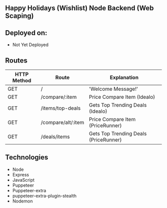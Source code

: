 ## Happy Holidays (Wishlist) Node Backend (Web Scaping)

## Deployed on:

- Not Yet Deployed

## Routes

| HTTP Method | Route                 | Explanation                                              |
| ----------- | --------------------- | -------------------------------------------------------- |
| GET         | /                     | 'Welcome Message!'                                       |
| GET         | /compare/:item        | Price Compare Item (Idealo)                              |
| GET         | /items/top-deals      | Gets Top Trending Deals (Idealo)                         |
| GET         | /compare/alt/:item    | Price Compare Item   (PriceRunner)                       |
| GET         | /deals/items          | Gets Top Trending Deals (PriceRunner)                    |



## Technologies

- Node
- Express
- JavaScript
- Puppeteer
- Puppeteer-extra
- puppeteer-extra-plugin-stealth
- Nodemon

